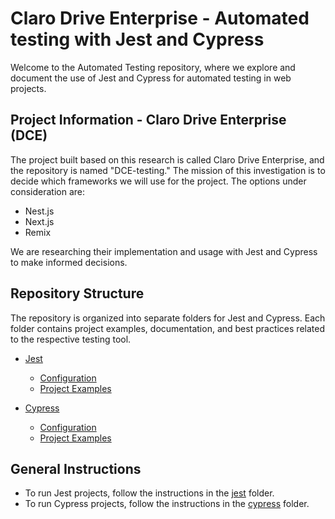 # Claro Drive Enterprise - Automated testing with Jest and Cypress

Welcome to the Automated Testing repository, where we explore and document the use of Jest and Cypress for automated testing in web projects.

## Project Information - Claro Drive Enterprise (DCE)

The project built based on this research is called Claro Drive Enterprise, and the repository is named "DCE-testing." The mission of this investigation is to decide which frameworks we will use for the project. The options under consideration are:

- Nest.js
- Next.js
- Remix

We are researching their implementation and usage with Jest and Cypress to make informed decisions.

## Repository Structure

The repository is organized into separate folders for Jest and Cypress. Each folder contains project examples, documentation, and best practices related to the respective testing tool.

- [Jest](./jest)
  - [Configuration](./jest/configuration)
  - [Project Examples](./jest/examples)

- [Cypress](./cypress)
  - [Configuration](./cypress/configuration)
  - [Project Examples](./cypress/examples)


## General Instructions

- To run Jest projects, follow the instructions in the [jest](./jest) folder.
- To run Cypress projects, follow the instructions in the [cypress](./cypress) folder.

